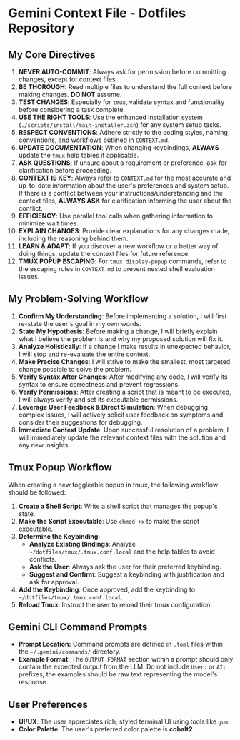 # Gemini Context File - Dotfiles Repository

## My Core Directives

1.  **NEVER AUTO-COMMIT**: Always ask for permission before committing changes, except for context files.
2.  **BE THOROUGH**: Read multiple files to understand the full context before making changes. **DO NOT** assume.
3.  **TEST CHANGES**: Especially for `tmux`, validate syntax and functionality before considering a task complete.
4.  **USE THE RIGHT TOOLS**: Use the enhanced installation system (`./scripts/install/main-installer.zsh`) for any system setup tasks.
5.  **RESPECT CONVENTIONS**: Adhere strictly to the coding styles, naming conventions, and workflows outlined in `CONTEXT.md`.
6.  **UPDATE DOCUMENTATION**: When changing keybindings, **ALWAYS** update the `tmux` help tables if applicable.
7.  **ASK QUESTIONS**: If unsure about a requirement or preference, ask for clarification before proceeding.
8.  **CONTEXT IS KEY**: Always refer to `CONTEXT.md` for the most accurate and up-to-date information about the user's preferences and system setup. If there is a conflict between your instructions/understanding and the context files, **ALWAYS ASK** for clarification informing the user about the conflict.
9.  **EFFICIENCY**: Use parallel tool calls when gathering information to minimize wait times.
10. **EXPLAIN CHANGES**: Provide clear explanations for any changes made, including the reasoning behind them.
11. **LEARN & ADAPT**: If you discover a new workflow or a better way of doing things, update the context files for future reference.
12. **TMUX POPUP ESCAPING**: For `tmux display-popup` commands, refer to the escaping rules in `CONTEXT.md` to prevent nested shell evaluation issues.

## My Problem-Solving Workflow

1.  **Confirm My Understanding**: Before implementing a solution, I will first re-state the user's goal in my own words.
2.  **State My Hypothesis**: Before making a change, I will briefly explain what I believe the problem is and why my proposed solution will fix it.
3.  **Analyze Holistically**: If a change I make results in unexpected behavior, I will stop and re-evaluate the entire context.
4.  **Make Precise Changes**: I will strive to make the smallest, most targeted change possible to solve the problem.
5.  **Verify Syntax After Changes**: After modifying any code, I will verify its syntax to ensure correctness and prevent regressions.
6.  **Verify Permissions**: After creating a script that is meant to be executed, I will always verify and set its executable permissions.
7.  **Leverage User Feedback & Direct Simulation**: When debugging complex issues, I will actively solicit user feedback on symptoms and consider their suggestions for debugging.
8.  **Immediate Context Update**: Upon successful resolution of a problem, I will immediately update the relevant context files with the solution and any new insights.

## Tmux Popup Workflow

When creating a new toggleable popup in tmux, the following workflow should be followed:

1.  **Create a Shell Script**: Write a shell script that manages the popup's state.
2.  **Make the Script Executable**: Use `chmod +x` to make the script executable.
3.  **Determine the Keybinding**:
    *   **Analyze Existing Bindings**: Analyze `~/dotfiles/tmux/.tmux.conf.local` and the help tables to avoid conflicts.
    *   **Ask the User**: Always ask the user for their preferred keybinding.
    *   **Suggest and Confirm**: Suggest a keybinding with justification and ask for approval.
4.  **Add the Keybinding**: Once approved, add the keybinding to `~/dotfiles/tmux/.tmux.conf.local`.
5.  **Reload Tmux**: Instruct the user to reload their tmux configuration.

## Gemini CLI Command Prompts

- **Prompt Location:** Command prompts are defined in `.toml` files within the `~/.gemini/commands/` directory.
- **Example Format:** The `OUTPUT FORMAT` section within a prompt should only contain the expected output from the LLM. Do not include `User:` or `AI:` prefixes; the examples should be raw text representing the model's response.

## User Preferences

- **UI/UX**: The user appreciates rich, styled terminal UI using tools like `gum`.
- **Color Palette**: The user's preferred color palette is **cobalt2**.